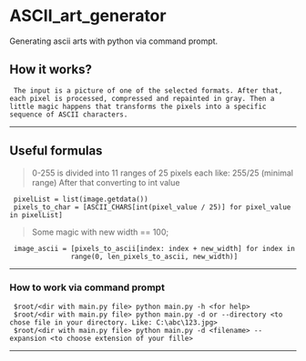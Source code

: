 # ASCII_art_generator
Generating ascii arts with python via command prompt.
## How it works? 
     The input is a picture of one of the selected formats. After that, each pixel is processed, compressed and repainted in gray. Then a little magic happens that transforms the pixels into a specific sequence of ASCII characters.
* * *
## Useful formulas
>0-255 is divided into 11 ranges of 25 pixels each like: 255/25 (minimal range) After that converting to int value

     pixelList = list(image.getdata())
     pixels_to_char = [ASCII_CHARS[int(pixel_value / 25)] for pixel_value in pixelList]
>Some magic with new width == 100;

     image_ascii = [pixels_to_ascii[index: index + new_width] for index in
                   range(0, len_pixels_to_ascii, new_width)]
                   
* * *
### How to work via command prompt
     $root/<dir with main.py file> python main.py -h <for help>
     $root/<dir with main.py file> python main.py -d or --directory <to chose file in your directory. Like: C:\abc\123.jpg>
     $root/<dir with main.py file> python main.py -d <filename> --expansion <to choose extension of your fille> 
* * *
